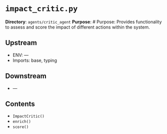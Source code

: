 # `impact_critic.py`

**Directory**: `agents/critic_agent`
**Purpose**: # Purpose: Provides functionality to assess and score the impact of different actions within the system.

## Upstream
- ENV: —
- Imports: base, typing

## Downstream
- —

## Contents
- `ImpactCritic()`
- `enrich()`
- `score()`